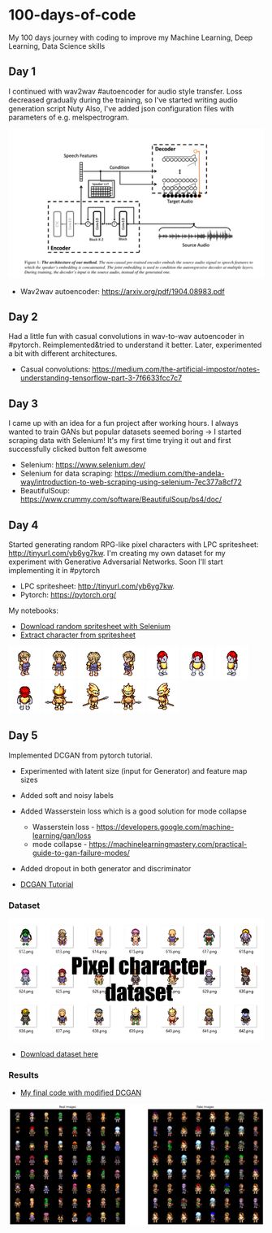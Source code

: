 # 100-days-of-code
My 100 days journey with coding to improve my Machine Learning, Deep Learning, Data Science skills

## Day 1
I continued with wav2wav #autoencoder for audio style transfer. Loss decreased gradually during the training, so I've started writing audio generation script Nuty Also, I've added json configuration files with parameters of e.g. melspectrogram.

![](images/wav2wav.PNG)

* Wav2wav autoencoder: https://arxiv.org/pdf/1904.08983.pdf

## Day 2
Had a little fun with casual convolutions in wav-to-wav autoencoder in #pytorch. Reimplemented&tried to understand it better. Later, experimented a bit with different architectures.

* Casual convolutions: https://medium.com/the-artificial-impostor/notes-understanding-tensorflow-part-3-7f6633fcc7c7

## Day 3
I came up with an idea for a fun project  after working hours. I always wanted to train GANs but popular datasets seemed boring -> I started scraping data with Selenium! It's my first time trying it out and first successfully clicked button felt awesome

* Selenium: https://www.selenium.dev/
* Selenium for data scraping: https://medium.com/the-andela-way/introduction-to-web-scraping-using-selenium-7ec377a8cf72
* BeautifulSoup: https://www.crummy.com/software/BeautifulSoup/bs4/doc/

## Day 4
Started generating random RPG-like pixel characters with LPC spritesheet: http://tinyurl.com/yb6yg7kw. I'm creating my own dataset for my experiment with Generative Adversarial Networks. Soon I'll start implementing it in #pytorch 

* LPC spritesheet: http://tinyurl.com/yb6yg7kw.
* Pytorch: https://pytorch.org/

My notebooks:
* [Download random spritesheet with Selenium](https://github.com/AgaMiko/pixel_character_generator/blob/master/notebooks/1_download_random_spritesheet.ipynb)
* [Extract character from spritesheet](https://github.com/AgaMiko/pixel_character_generator/blob/master/notebooks/2_extract_character.ipynb)

 ![](images/58.png)  ![](images/58_2.png)  ![](images/58_3.png)  ![](images/58_4.png)
 ![](images/212.png)  ![](images/212_2.png)  ![](images/212_3.png)  ![](images/212_4.png)
 ![](images/584.png)  ![](images/584_2.png)  ![](images/584_3.png)  ![](images/584_4.png)

## Day 5
Implemented DCGAN from pytorch tutorial.
  * Experimented with latent size (input for Generator) and feature map sizes 
  * Added soft and noisy labels
  * Added Wasserstein loss which is a good solution for mode collapse
    * Wasserstein loss - https://developers.google.com/machine-learning/gan/loss
    * mode collapse - https://machinelearningmastery.com/practical-guide-to-gan-failure-modes/
  * Added dropout in both generator and discriminator

* [DCGAN Tutorial](https://pytorch.org/tutorials/beginner/dcgan_faces_tutorial.html)

### Dataset
![](images/random_chars.png)

* [Download dataset here](https://github.com/AgaMiko/pixel_character_generator)


### Results
* [My final code with modified DCGAN](https://github.com/AgaMiko/pixel_character_generator/blob/master/notebooks/3_DCGAN.ipynb)

 ![](images/real_fake.png)
 
